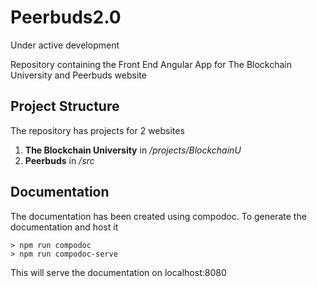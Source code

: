 # Peerbuds2.0

Under active development

Repository containing the Front End Angular App for The Blockchain University and Peerbuds website

## Project Structure

The repository has projects for 2 websites 
1. **The Blockchain University** in */projects/BlockchainU*
2. **Peerbuds** in */src*

## Documentation
The documentation has been created using compodoc. To generate the documentation and host it 
```
> npm run compodoc
> npm run compodoc-serve

```
This will serve the documentation on localhost:8080


